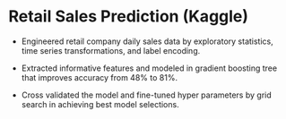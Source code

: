 # Retail Sales Prediction (Kaggle)

-  Engineered retail company daily sales data by exploratory statistics, time series transformations, and label encoding.

-  Extracted informative features and modeled in gradient boosting tree that improves accuracy from 48% to 81%.

- Cross validated the model and fine-tuned hyper parameters by grid search in achieving best model selections.


